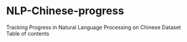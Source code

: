 # NLP-Chinese-progress

Tracking Progress in Natural Language Processing on Chinese Dataset
Table of contents
